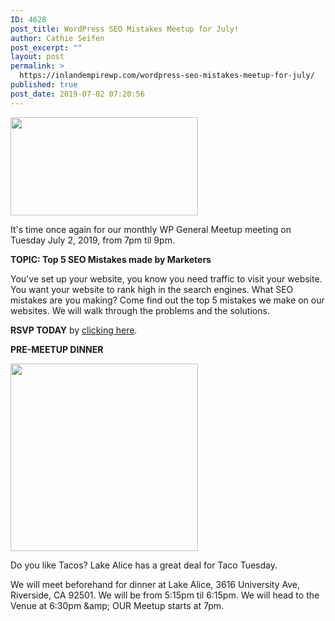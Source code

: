 ```yaml
---
ID: 4628
post_title: WordPress SEO Mistakes Meetup for July!
author: Cathie Seifen
post_excerpt: ""
layout: post
permalink: >
  https://inlandempirewp.com/wordpress-seo-mistakes-meetup-for-july/
published: true
post_date: 2019-07-02 07:20:56
---
```

<img class="alignnone size-medium wp-image-4636" src="https://inlandempirewp.com/wp-content/uploads/2019/07/Top-5-Marketing-Mistakes-IEWP-Blog-Cover-300x157.png" alt="" width="300" height="157" />

It's time once again for our monthly WP General Meetup meeting on Tuesday July 2, 2019, from 7pm til 9pm.

<strong>TOPIC: Top 5 SEO Mistakes made by Marketers </strong>

You've set up your website, you know you need traffic to visit your website. You want your website to rank high in the search engines. What SEO mistakes are you making? Come find out the top 5 mistakes we make on our websites. We will walk through the problems and the solutions.

<strong>RSVP TODAY</strong> by <a href="https://www.meetup.com/inlandempirewp/events/261242770/">clicking here</a>.

<strong>PRE-</strong><strong>MEETUP DINNER</strong>

<img class="alignnone size-full wp-image-4615" src="https://inlandempirewp.com/wp-content/uploads/2019/06/61838838_422562781809244_8885041176432869376_n-1.png" alt="" width="300" height="300" />

Do you like Tacos? Lake Alice has a great deal for Taco Tuesday.

We will meet beforehand for dinner at Lake Alice, 3616 University Ave, Riverside, CA 92501. We will be from 5:15pm til 6:15pm. We will head to the Venue at 6:30pm &amp;amp; OUR Meetup starts at 7pm.